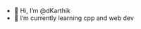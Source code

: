 - 👋 Hi, I’m @dKarthik
- 🌱 I’m currently learning cpp and web dev

<!---
doodle-it/doodle-it is a ✨ special ✨ repository because its `README.md` (this file) appears on your GitHub profile.
You can click the Preview link to take a look at your changes.
--->
